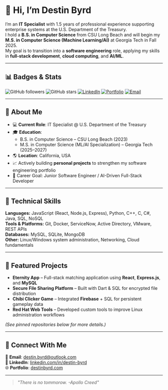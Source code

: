 # 👋 Hi, I’m Destin Byrd

I’m an **IT Specialist** with 1.5 years of professional experience supporting enterprise systems at the U.S. Department of the Treasury.  
I hold a **B.S. in Computer Science** from CSU Long Beach and will begin my **M.S. in Computer Science (Machine Learning/AI)** at Georgia Tech in Fall 2025.  
My goal is to transition into a **software engineering** role, applying my skills in **full-stack development**, **cloud computing**, and **AI/ML**.

---

## 📊 Badges & Stats
![GitHub followers](https://img.shields.io/github/followers/destinbyrd?label=Followers&style=social)
![GitHub stars](https://img.shields.io/github/stars/destinbyrd?style=social)
[![LinkedIn](https://img.shields.io/badge/LinkedIn-Connect-blue?logo=linkedin)](https://www.linkedin.com/in/destin-byrd)
[![Portfolio](https://img.shields.io/badge/Portfolio-Visit-brightgreen?logo=google-chrome)](https://destinbyrd.com)
[![Email](https://img.shields.io/badge/Email-Contact%20Me-red?logo=gmail)](mailto:destin.byrd@outlook.com)

---

## 🔹 About Me
- 💻 **Current Role**: IT Specialist @ U.S. Department of the Treasury  
- 🎓 **Education**:  
  - B.S. in Computer Science – CSU Long Beach (2023)  
  - M.S. in Computer Science (ML/AI Specialization) – Georgia Tech (2025–2027)  
- 🌎 **Location**: California, USA  
- 📈 Actively building **personal projects** to strengthen my software engineering portfolio  
- 🎯 Career Goal: Junior Software Engineer / AI-Driven Full-Stack Developer

---

## 🔹 Technical Skills
**Languages:** JavaScript (React, Node.js, Express), Python, C++, C, C#, Java, SQL, NoSQL  
**Tools & Platforms:** Git, Docker, ServiceNow, Active Directory, VMware, REST APIs  
**Databases:** MySQL, SQLite, MongoDB  
**Other:** Linux/Windows system administration, Networking, Cloud fundamentals

---

## 🔹 Featured Projects
- **Eternity App** – Full-stack matching application using **React**, **Express.js**, and **MySQL**  
- **Secure File Sharing Platform** – Built with Dart & SQL for encrypted file distribution  
- **Chibi Clicker Game** – Integrated **Firebase** + SQL for persistent gameplay data  
- **Red Hat Web Tools** – Developed custom tools to improve Linux administration workflows

*(See pinned repositories below for more details.)*

---

## 🔹 Connect With Me
📧 **Email**: [destin.byrd@outlook.com](mailto:destin.byrd@outlook.com)  
💼 **LinkedIn**: [linkedin.com/in/destin-byrd](https://www.linkedin.com/in/destin-byrd)  
🌐 **Portfolio**: [destinbyrd.com](https://destinbyrd.com)

---

> *"There is no tommorow. -Apollo Creed"*
